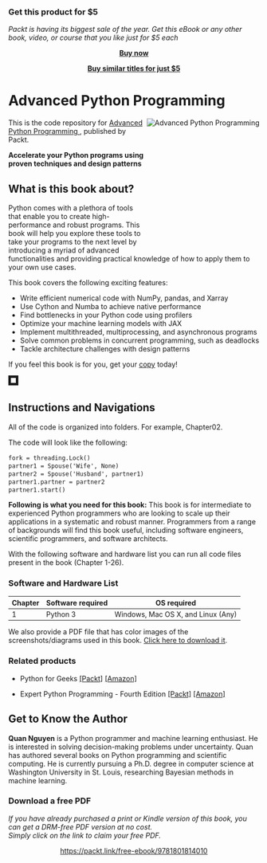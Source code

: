 
### Get this product for $5

<i>Packt is having its biggest sale of the year. Get this eBook or any other book, video, or course that you like just for $5 each</i>


<b><p align='center'>[Buy now](https://packt.link/9781801814010)</p></b>


<b><p align='center'>[Buy similar titles for just $5](https://subscription.packtpub.com/search)</p></b>


# Advanced Python Programming 

<a href="https://www.packtpub.com/product/advanced-python-programming/9781838551216?utm_source=github&utm_medium=repository&utm_campaign="><img src="https://static.packt-cdn.com/products/9781838551216/cover/smaller" alt="Advanced Python Programming " height="256px" align="right"></a>

This is the code repository for [Advanced Python Programming ](https://www.packtpub.com/product/advanced-python-programming/9781838551216?utm_source=github&utm_medium=repository&utm_campaign=), published by Packt.

**Accelerate your Python programs using proven techniques and design patterns**

## What is this book about?
Python comes with a plethora of tools that enable you to create high-performance and robust programs. This book will help you explore these tools to take your programs to the next level by introducing a myriad of advanced functionalities and providing practical knowledge of how to apply them to your own use cases.

This book covers the following exciting features:

* Write efficient numerical code with NumPy, pandas, and Xarray
* Use Cython and Numba to achieve native performance
* Find bottlenecks in your Python code using profilers
* Optimize your machine learning models with JAX
* Implement multithreaded, multiprocessing, and asynchronous programs
* Solve common problems in concurrent programming, such as deadlocks
* Tackle architecture challenges with design patterns

If you feel this book is for you, get your [copy](https://www.amazon.com/dp/1801814015) today!

<a href="https://www.packtpub.com/?utm_source=github&utm_medium=banner&utm_campaign=GitHubBanner"><img src="https://raw.githubusercontent.com/PacktPublishing/GitHub/master/GitHub.png" 
alt="https://www.packtpub.com/" border="5" /></a>

## Instructions and Navigations
All of the code is organized into folders. For example, Chapter02.

The code will look like the following:
```
fork = threading.Lock()
partner1 = Spouse('Wife', None)
partner2 = Spouse('Husband', partner1)
partner1.partner = partner2
partner1.start()
```

**Following is what you need for this book:**
This book is for intermediate to experienced Python programmers who are looking to scale up their applications in a systematic and robust manner. Programmers from a range of backgrounds will find this book useful, including software engineers, scientific programmers, and software architects.

With the following software and hardware list you can run all code files present in the book (Chapter 1-26).
### Software and Hardware List
| Chapter | Software required | OS required |
| -------- | ------------------------------------ | ----------------------------------- |
| 1 | Python 3 | Windows, Mac OS X, and Linux (Any) |


We also provide a PDF file that has color images of the screenshots/diagrams used in this book. [Click here to download it](https://static.packt-cdn.com/downloads/9781801814010_ColorImages.pdf).

### Related products
* Python for Geeks  [[Packt]](https://www.packtpub.com/product/python-for-geeks/9781801070119?utm_source=github&utm_medium=repository&utm_campaign=) [[Amazon]](https://www.amazon.com/dp/1801070113)

* Expert Python Programming - Fourth Edition  [[Packt]](https://www.packtpub.com/product/expert-python-programming-fourth-edition/9781801071109?utm_source=github&utm_medium=repository&utm_campaign=) [[Amazon]](https://www.amazon.com/dp/1801071101)



## Get to Know the Author
**Quan Nguyen**
is a Python programmer and machine learning enthusiast. He is interested in solving decision-making problems under uncertainty. Quan has authored several books on Python programming and scientific computing. He is currently pursuing a Ph.D. degree in computer science at Washington University in St. Louis, researching Bayesian methods in machine learning.	




### Download a free PDF

 <i>If you have already purchased a print or Kindle version of this book, you can get a DRM-free PDF version at no cost.<br>Simply click on the link to claim your free PDF.</i>
<p align="center"> <a href="https://packt.link/free-ebook/9781801814010">https://packt.link/free-ebook/9781801814010 </a> </p>